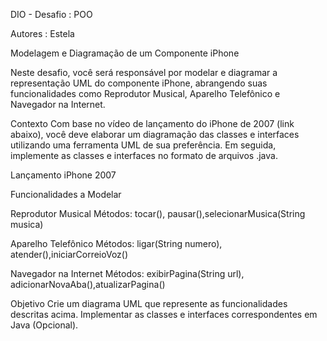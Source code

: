 DIO - Desafio : POO

Autores : Estela

Modelagem e Diagramação de um Componente iPhone

Neste desafio, você será responsável por modelar e diagramar a representação UML do componente iPhone, abrangendo suas funcionalidades como Reprodutor Musical, Aparelho Telefônico e Navegador na Internet.

Contexto
Com base no vídeo de lançamento do iPhone de 2007 (link abaixo), você deve elaborar um diagramação das classes e interfaces utilizando uma ferramenta UML de sua preferência. Em seguida, implemente as classes e interfaces no formato de arquivos .java.

Lançamento iPhone 2007


Funcionalidades a Modelar

Reprodutor Musical
Métodos: tocar(), pausar(),selecionarMusica(String musica)

Aparelho Telefônico
Métodos: ligar(String numero), atender(),iniciarCorreioVoz()

Navegador na Internet
Métodos: exibirPagina(String url), adicionarNovaAba(),atualizarPagina()

Objetivo
Crie um diagrama UML que represente as funcionalidades descritas acima.
Implementar as classes e interfaces correspondentes em Java (Opcional).




